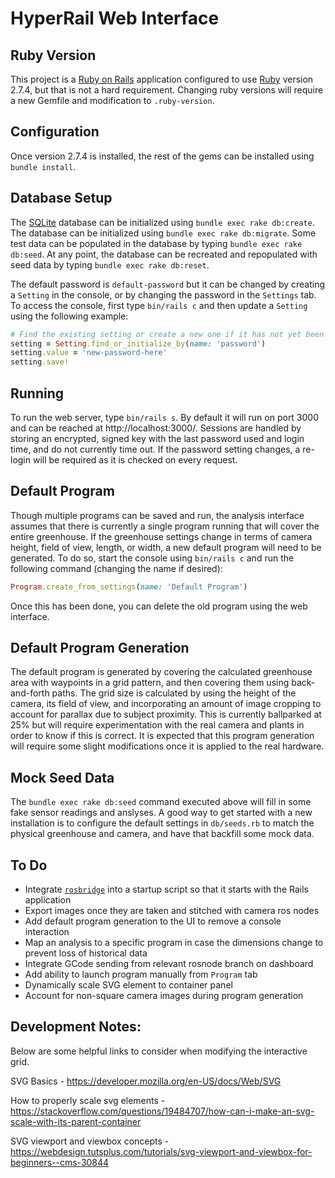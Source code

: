 # HyperRail Web Interface

## Ruby Version

This project is a [Ruby on Rails](https://rubyonrails.org) application configured to use [Ruby](https://ruby-doc.org) version 2.7.4, but that is not a hard requirement.
Changing ruby versions will require a new Gemfile and modification to `.ruby-version`.

## Configuration

Once version 2.7.4 is installed, the rest of the gems can be installed using `bundle install`.

## Database Setup

The [SQLite](https://www.sqlite.org/index.html) database can be initialized using `bundle exec rake db:create`.
The database can be initialized using `bundle exec rake db:migrate`.
Some test data can be populated in the database by typing `bundle exec rake db:seed`.
At any point, the database can be recreated and repopulated with seed data by typing `bundle exec rake db:reset`.

The default password is `default-password` but it can be changed by creating a `Setting` in the console, or by changing the password in the `Settings` tab.
To access the console, first type `bin/rails c` and then update a `Setting` using the following example:

```ruby
# Find the existing setting or create a new one if it has not yet been created
setting = Setting.find_or_initialize_by(name: 'password')
setting.value = 'new-password-here'
setting.save!
```

## Running

To run the web server, type `bin/rails s`. By default it will run on port 3000 and can be reached at http://localhost:3000/.
Sessions are handled by storing an encrypted, signed key with the last password used and login time, and do not currently time out.
If the password setting changes, a re-login will be required as it is checked on every request.

## Default Program

Though multiple programs can be saved and run, the analysis interface assumes that there is currently a single program running that will cover the entire greenhouse. If the greenhouse settings change in terms of camera height, field of view, length, or width, a new default program will need to be generated. To do so, start the console using `bin/rails c` and run the following command (changing the name if desired):

```ruby
Program.create_from_settings(name: 'Default Program')
```

Once this has been done, you can delete the old program using the web interface.

## Default Program Generation

The default program is generated by covering the calculated greenhouse area with waypoints in a grid pattern, and then covering them using back-and-forth paths.
The grid size is calculated by using the height of the camera, its field of view, and incorporating an amount of image cropping to account for parallax due to subject proximity.
This is currently ballparked at 25% but will require experimentation with the real camera and plants in order to know if this is correct.
It is expected that this program generation will require some slight modifications once it is applied to the real hardware.

## Mock Seed Data

The `bundle exec rake db:seed` command executed above will fill in some fake sensor readings and anslyses.
A good way to get started with a new installation is to configure the default settings in `db/seeds.rb` to match the physical greenhouse and camera, and have that backfill some mock data.


## To Do

* Integrate [`rosbridge`](http://wiki.ros.org/rosbridge_suite) into a startup script so that it starts with the Rails application
* Export images once they are taken and stitched with camera ros nodes
* Add default program generation to the UI to remove a console interaction
* Map an analysis to a specific program in case the dimensions change to prevent loss of historical data
* Integrate GCode sending from relevant rosnode branch on dashboard
* Add ability to launch program manually from `Program` tab
* Dynamically scale SVG element to container panel
* Account for non-square camera images during program generation

## Development Notes:

Below are some helpful links to consider when modifying the interactive grid.

SVG Basics - https://developer.mozilla.org/en-US/docs/Web/SVG

How to properly scale svg elements - https://stackoverflow.com/questions/19484707/how-can-i-make-an-svg-scale-with-its-parent-container

SVG viewport and viewbox concepts - https://webdesign.tutsplus.com/tutorials/svg-viewport-and-viewbox-for-beginners--cms-30844

